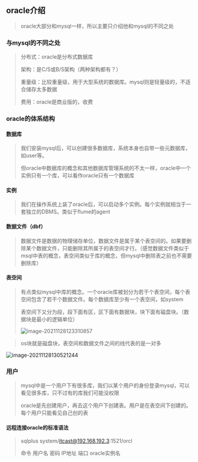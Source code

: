 

## oracle介绍

> oracle大部分和mysql一样，所以主要只介绍他和mysql的不同之处



### 与mysql的不同之处

> 分布式：oracle是分布式数据库
>
> 架构：是C/S或B/S架构（两种架构都有？）
>
> 重量级：比较重量级，用于大型系统的数据库。mysql则是轻量级的，不适合储存太多数据
>
> 费用：oracle是商业版的，收费



### oracle的体系结构

#### 数据库

> 我们安装mysql后，可以创建很多数据库，系统本身也自带一些元数据库，如user等。
>
> 但oracle中数据库的概念和其他数据库管理系统的不太一样，oracle中一个实例只有一个库，可以看作oracle只有一个数据库



#### 实例

> 我们在操作系统上装了oracle后，可以启动多个实例。每个实例就相当于一套独立的DBMS。类似于flume的agent



#### 数据文件（dbf）

> 数据文件是数据的物理储存单位，数据文件是属于某个表空间的。如果要删除某个数据文件，只能删除其所属于的表空间才行。（感觉数据文件类似于msql中表的概念，表空间类似于库的概念，但mysql中删除表之前也不需要删除库）



#### 表空间

> 有点类似mysql中库的概念。一个oracle库被划分为若干个表空间，每个表空间包含了若干个数据文件。每个数据库至少有一个表空间，如system
>
> 表空间下又分为段，段下面有区，区下面有数据块，块下面有磁盘块。（数据块是最小的逻辑单位）
>
> ![image-20211128123310857](F:\学习笔记\oracle\images\表空间.png)

> os块就是磁盘块，表空间和数据文件之间的线代表的是一对多

![image-20211128130521244](F:\学习笔记\oracle\images\oracle结构.png)



### 用户

> mysql中是一个用户下有很多库，我们以某个用户的身份登录mysql，可以看见很多库，只不过有的库我们可能没权限
>
> oracle是先创建用户，再去这个用户下创建表。用户是在表空间下创建的。每个用户只能看见自己创的表



#### 远程连接oracle的标准语法

> sqlplus system/itcast@192.168.192.3:1521/orcl
>
> 命令         用户名  密码       IP地址           端口  oracle实例名



